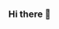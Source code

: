 ### Hi there 👋

<!--
**Whanos/Whanos** is a ✨ _special_ ✨ repository because its `README.md` (this file) appears on your GitHub profile.

Here are some ideas to get you started:


- 🤔 I’m looking for help with everything
- 📫 How to reach me: please dont, but if you must - Whanos#0621
- ⚡ Fun fact: i'm dumb as hell
[![Languages](https://github-readme-stats.vercel.app/api/top-langs/?username=whanos&layout=compact)](https://github.com/anuraghazra/github-readme-stats)
![Whanos' Stats](https://github-readme-stats.vercel.app/api?username=whanos&show_icons=true&theme=radical)
-->
